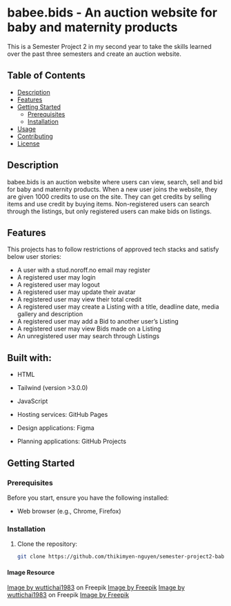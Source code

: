 # babee.bids - An auction website for baby and maternity products

This is a Semester Project 2 in my second year to take the skills learned over the past three semesters and create an auction website.



## Table of Contents

- [Description](#description)
- [Features](#features)
- [Getting Started](#getting-started)
  - [Prerequisites](#prerequisites)
  - [Installation](#installation)
- [Usage](#usage)
- [Contributing](#contributing)
- [License](#license)

## Description

babee.bids is an auction website where users can view, search, sell and bid for baby and maternity products. When a new user joins the website, they are given 1000 credits to use on the site. They can get credits by selling items and use credit by buying items. Non-registered users can search through the listings, but only registered users can make bids on listings.


## Features
This projects has to follow restrictions of approved tech stacks and satisfy below user stories:

- A user with a stud.noroff.no email may register
- A registered user may login
- A registered user may logout
- A registered user may update their avatar
- A registered user may view their total credit
- A registered user may create a Listing with a title, deadline date, media gallery and description
- A registered user may add a Bid to another user’s Listing
- A registered user may view Bids made on a Listing
- An unregistered user may search through Listings

## Built with:

- HTML
- Tailwind (version >3.0.0)
- JavaScript

- Hosting services: GitHub Pages

- Design applications: Figma

- Planning applications: GitHub Projects

## Getting Started

### Prerequisites

Before you start, ensure you have the following installed:

- Web browser (e.g., Chrome, Firefox)

### Installation

1. Clone the repository:

   ```bash
   git clone https://github.com/thikimyen-nguyen/semester-project2-babybids

#### Image Resource
<a href="https://www.freepik.com/free-photo/white-children-room-with-copy-space_14061170.htm#page=4&query=baby%20room&position=20&from_view=search&track=ais&uuid=5d529cc9-707a-45c3-9d2f-f6388dd31bdd">Image by wuttichai1983</a> on Freepik
<a href="https://www.freepik.com/free-photo/knitted-baby-romper-toy-camera_1438241.htm#query=baby%20clothes&position=47&from_view=search&track=ais&uuid=e3c9f5be-3ac0-4f62-b2c6-fad14312385a">Image by Freepik</a>
<a href="https://www.freepik.com/free-photo/child-bedroom-with-copy-space_36155341.htm#query=baby%20chair&position=0&from_view=search&track=ais&uuid=fd78899a-1a40-4c41-90fd-80603415422f">Image by wuttichai1983</a> on Freepik
<a href="https://www.freepik.com/free-photo/pink-girlish-composition-newborn_1776539.htm#query=baby%20table&position=3&from_view=search&track=ais&uuid=f4b9f9d5-89fd-4c50-bc93-05f83b9123e1">Image by Freepik</a>